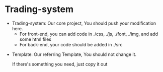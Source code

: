 # Trading-system
* Trading-system: Our core project, You should push your modification here.
  * For front-end, you can add code in ./css, ./js, ./font, ./img, and add some html files
  * For back-end, your code should be added in ./src

<p></p>
<p></p>


* Template: Our referring Template, You should not change it.
  <p>If there's something you need, just copy it out</p>

